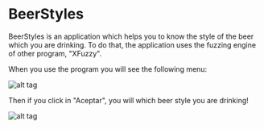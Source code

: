 # BeerStyles
BeerStyles is an application which helps you to know the style of the beer which you are drinking. To do that, the application uses the fuzzing engine of other program, "XFuzzy".

When you use the program you will see the following menu:

![alt tag](https://github.com/ernsferrari/BeerStyles/blob/master/BeerStyles/images/MainMenu.png)

Then if you click in "Aceptar", you will which beer style you are drinking!

![alt tag](https://github.com/ernsferrari/BeerStyles/blob/master/BeerStyles/images/ResultPage.png)
